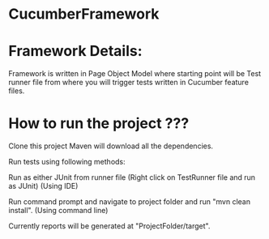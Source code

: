 # CucumberFramework

# Framework Details:
Framework is written in Page Object Model where starting point will be Test runner file from where you will trigger tests written in Cucumber feature files.

# How to run the project ???

Clone this project
Maven will download all the dependencies.

Run tests using following methods:

Run as either JUnit from runner file (Right click on TestRunner file and run as JUnit) (Using IDE)

Run command prompt and navigate to project folder and run "mvn clean install". (Using command line)

Currently reports will be generated at "ProjectFolder/target".

